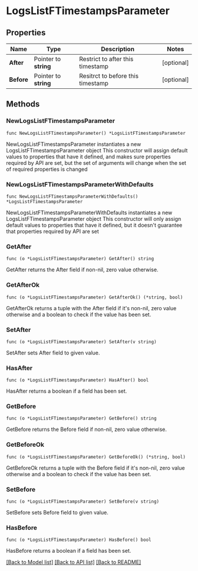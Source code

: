 # LogsListFTimestampsParameter

## Properties

Name | Type | Description | Notes
------------ | ------------- | ------------- | -------------
**After** | Pointer to **string** | Restrict to after this timestamp | [optional] 
**Before** | Pointer to **string** | Resitrct to before this timestamp | [optional] 

## Methods

### NewLogsListFTimestampsParameter

`func NewLogsListFTimestampsParameter() *LogsListFTimestampsParameter`

NewLogsListFTimestampsParameter instantiates a new LogsListFTimestampsParameter object
This constructor will assign default values to properties that have it defined,
and makes sure properties required by API are set, but the set of arguments
will change when the set of required properties is changed

### NewLogsListFTimestampsParameterWithDefaults

`func NewLogsListFTimestampsParameterWithDefaults() *LogsListFTimestampsParameter`

NewLogsListFTimestampsParameterWithDefaults instantiates a new LogsListFTimestampsParameter object
This constructor will only assign default values to properties that have it defined,
but it doesn't guarantee that properties required by API are set

### GetAfter

`func (o *LogsListFTimestampsParameter) GetAfter() string`

GetAfter returns the After field if non-nil, zero value otherwise.

### GetAfterOk

`func (o *LogsListFTimestampsParameter) GetAfterOk() (*string, bool)`

GetAfterOk returns a tuple with the After field if it's non-nil, zero value otherwise
and a boolean to check if the value has been set.

### SetAfter

`func (o *LogsListFTimestampsParameter) SetAfter(v string)`

SetAfter sets After field to given value.

### HasAfter

`func (o *LogsListFTimestampsParameter) HasAfter() bool`

HasAfter returns a boolean if a field has been set.

### GetBefore

`func (o *LogsListFTimestampsParameter) GetBefore() string`

GetBefore returns the Before field if non-nil, zero value otherwise.

### GetBeforeOk

`func (o *LogsListFTimestampsParameter) GetBeforeOk() (*string, bool)`

GetBeforeOk returns a tuple with the Before field if it's non-nil, zero value otherwise
and a boolean to check if the value has been set.

### SetBefore

`func (o *LogsListFTimestampsParameter) SetBefore(v string)`

SetBefore sets Before field to given value.

### HasBefore

`func (o *LogsListFTimestampsParameter) HasBefore() bool`

HasBefore returns a boolean if a field has been set.


[[Back to Model list]](../README.md#documentation-for-models) [[Back to API list]](../README.md#documentation-for-api-endpoints) [[Back to README]](../README.md)


